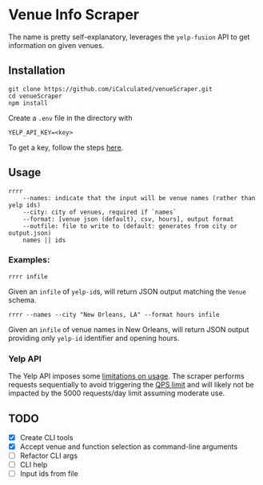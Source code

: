 # Venue Info Scraper

The name is pretty self-explanatory, leverages the `yelp-fusion` API to get information on given venues.

## Installation

```shell
git clone https://github.com/iCalculated/venueScraper.git
cd venueScraper
npm install
```

Create a `.env` file in the directory with

```
YELP_API_KEY=<key>
```

To get a key, follow the steps [here](https://www.yelp.com/developers/documentation/v3/authentication).

## Usage

```shell
rrrr
    --names: indicate that the input will be venue names (rather than yelp ids)
    --city: city of venues, required if `names`
    --format: [venue json (default), csv, hours], output format
    --outfile: file to write to (default: generates from city or output.json)
    names || ids
```

### Examples:

```
rrrr infile
```

Given an `infile` of `yelp-id`s, will return JSON output matching the `Venue` schema.

```
rrrr --names --city "New Orleans, LA" --format hours infile
```

Given an `infile` of venue names in New Orleans, will return JSON output providing only `yelp-id` identifier and opening hours.

### Yelp API

The Yelp API imposes some [limitations on usage](https://www.yelp.com/developers/documentation/v3/rate_limiting). The scraper performs requests sequentially to avoid triggering the [QPS limit](https://www.yelp.com/developers/documentation/v3/qps_rate_limiting) and will likely not be impacted by the 5000 requests/day limit assuming moderate use.

## TODO

- [X] Create CLI tools
- [X] Accept venue and function selection as command-line arguments
- [ ] Refactor CLI args
- [ ] CLI help
- [ ] Input ids from file
